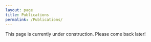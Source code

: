```yaml
---
layout: page
title: Publications
permalink: /Publications/
---
```


This page is currently under construction. Please come back later!
